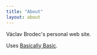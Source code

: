 ```yaml
---
title: "About"
layout: about
---
```


Václav Brodec's personal web site.

Uses [Basically Basic](https://github.com/mmistakes/jekyll-theme-basically-basic).
